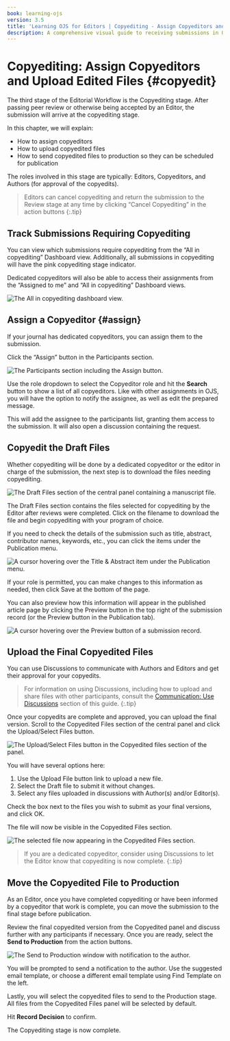 ```yaml
---
book: learning-ojs
version: 3.5
title: 'Learning OJS for Editors | Copyediting - Assign Copyeditors and Upload Edited Files'
description: A comprehensive visual guide to receiving submissions in OJS, conducting peer review, making editorial decisions, copyediting and laying out final proofs, and publishing content in OJS for Editors.
---
```


# Copyediting: Assign Copyeditors and Upload Edited Files {#copyedit}
The third stage of the Editorial Workflow is the Copyediting stage. After passing peer review or otherwise being accepted by an Editor, the submission will arrive at the copyediting stage.

In this chapter, we will explain:
* How to assign copyeditors
* How to upload copyedited files
* How to send copyedited files to production so they can be scheduled for publication

The roles involved in this stage are typically: Editors, Copyeditors, and Authors (for approval of the copyedits).

> Editors can cancel copyediting and return the submission to the Review stage at any time by clicking “Cancel Copyediting” in the action buttons
{:.tip}

## Track Submissions Requiring Copyediting

You can view which submissions require copyediting from the “All in copyediting” Dashboard view. Additionally, all submissions in copyediting will have the pink copyediting stage indicator.

Dedicated copyeditors will also be able to access their assignments from the “Assigned to me” and “All in copyediting” Dashboard views.

![The All in copyediting dashboard view.](./assets/dashboard-copyediting-3.5.png)


## Assign a Copyeditor {#assign}

If your journal has dedicated copyeditors, you can assign them to the submission.

Click the “Assign” button in the Participants section.

![The Participants section including the Assign button.](./assets/participant-assigned-3.5.png)

Use the role dropdown to select the Copyeditor role and hit the **Search** button to show a list of all copyeditors. Like with other assignments in OJS, you will have the option to notify the assignee, as well as edit the prepared message.

This will add the assignee to the participants list, granting them access to the submission. It will also open a discussion containing the request.

## Copyedit the Draft Files

Whether copyediting will be done by a dedicated copyeditor or the editor in charge of the submission, the next step is to download the files needing copyediting.

![The Draft Files section of the central panel containing a manuscript file.](./assets/draft-files-3.5.png)

The Draft Files section contains the files selected for copyediting by the Editor after reviews were completed. Click on the filename to download the file and begin copyediting with your program of choice.

If you need to check the details of the submission such as title, abstract, contributor names, keywords, etc., you can click the items under the Publication menu.

![A cursor hovering over the Title & Abstract item under the Publication menu.](./assets/publication-menu-3.5.png)

If your role is permitted, you can make changes to this information as needed, then click Save at the bottom of the page.

You can also preview how this information will appear in the published article page by clicking the Preview button in the top right of the submission record (or the Preview button in the Publication tab).

![A cursor hovering over the Preview button of a submission record.](./assets/submission-preview-3.5.png)


## Upload the Final Copyedited Files

You can use Discussions to communicate with Authors and Editors and get their approval for your copyedits. 

> For information on using Discussions, including how to upload and share files with other participants, consult the [Communication: Use Discussions](URL) section of this guide.
{:.tip}

Once your copyedits are complete and approved, you can upload the final version. Scroll to the Copyedited Files section of the central panel and click the Upload/Select Files button.

![The Upload/Select Files button in the Copyedited files section of the panel.](./assets/copyedited-files-3.5.png)

You will have several options here:

1. Use the Upload File button link to upload a new file.
2. Select the Draft file to submit it without changes.
3. Select any files uploaded in discussions with Author(s) and/or Editor(s).

Check the box next to the files you wish to submit as your final versions, and click OK.

The file will now be visible in the Copyedited Files section.

![The selected file now appearing in the Copyedited Files section.](./assets/copyedited-file-uploaded-3.5.png)

> If you are a dedicated copyeditor, consider using Discussions to let the Editor know that copyediting is now complete.
{:.tip}

## Move the Copyedited File to Production

As an Editor, once you have completed copyediting or have been informed by a copyeditor that work is complete, you can move the submission to the final stage before publication.

Review the final copyedited version from the Copyedited panel and discuss further with any participants if necessary. Once you are ready, select the **Send to Production** from the action buttons.

![The Send to Production window with notification to the author.](./assets/send-to-prod-3.5.png)

You will be prompted to send a notification to the author. Use the suggested email template, or choose a different email template using Find Template on the left. 

Lastly, you will select the copyedited files to send to the Production stage. All files from the Copyedited Files panel will be selected by default.

Hit **Record Decision** to confirm.

The Copyediting stage is now complete.

